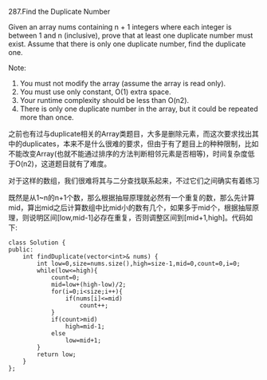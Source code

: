 287.Find the Duplicate Number

Given an array nums containing n + 1 integers where each integer is between 1 and n (inclusive), prove that at least one duplicate number must exist. Assume that there is only one duplicate number, find the duplicate one.

Note:

1. You must not modify the array (assume the array is read only).
2. You must use only constant, O(1) extra space.
3. Your runtime complexity should be less than O(n2).
4. There is only one duplicate number in the array, but it could be repeated more than once.

之前也有过与duplicate相关的Array类题目，大多是删除元素，而这次要求找出其中的duplicates，本来不是什么很难的要求，但由于有了题目上的种种限制，比如不能改变Array(也就不能通过排序的方法判断相邻元素是否相等)，时间复杂度低于O(n2)，这道题目就有了难度。

对于这样的数组，我们很难将其与二分查找联系起来，不过它们之间确实有着练习

既然是从1~n的n+1个数，那么根据抽屉原理就必然有一个重复的数，那么先计算mid，算出mid之后计算数组中比mid小的数有几个，如果多于mid个，根据抽屉原理，则说明区间[low,mid-1]必存在重复，否则调整区间到[mid+1,high]。代码如下:


```
class Solution {
public:
    int findDuplicate(vector<int>& nums) {
        int low=0,size=nums.size(),high=size-1,mid=0,count=0,i=0;
        while(low<=high){
            count=0;
            mid=low+(high-low)/2;
            for(i=0;i<size;i++){
                if(nums[i]<=mid)
                    count++;
            }
            if(count>mid)
                high=mid-1;
            else
                low=mid+1;
        }
        return low;
    }
};

```